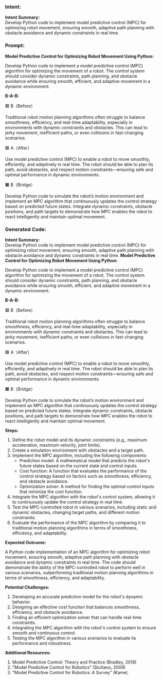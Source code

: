 ### Intent:
**Intent Summary:**  
Develop Python code to implement model predictive control (MPC) for optimizing robot movement, ensuring smooth, adaptive path planning with obstacle avoidance and dynamic constraints in real time.

### Prompt:
**Model Predictive Control for Optimizing Robot Movement Using Python:**

Develop Python code to implement a model predictive control (MPC) algorithm for optimizing the movement of a robot. The control system should consider dynamic constraints, path planning, and obstacle avoidance while ensuring smooth, efficient, and adaptive movement in a dynamic environment.

**B-A-B:**

🟥 B（Before）

Traditional robot motion planning algorithms often struggle to balance smoothness, efficiency, and real-time adaptability, especially in environments with dynamic constraints and obstacles. This can lead to jerky movement, inefficient paths, or even collisions in fast-changing scenarios.

🟩 A（After）

Use model predictive control (MPC) to enable a robot to move smoothly, efficiently, and adaptively in real time. The robot should be able to plan its path, avoid obstacles, and respect motion constraints—ensuring safe and optimal performance in dynamic environments.

🟧 B（Bridge）

Develop Python code to simulate the robot’s motion environment and implement an MPC algorithm that continuously updates the control strategy based on predicted future states. Integrate dynamic constraints, obstacle positions, and path targets to demonstrate how MPC enables the robot to react intelligently and maintain optimal movement.

### Generated Code:
**Intent Summary:**  
Develop Python code to implement model predictive control (MPC) for optimizing robot movement, ensuring smooth, adaptive path planning with obstacle avoidance and dynamic constraints in real time.
**Model Predictive Control for Optimizing Robot Movement Using Python:**

Develop Python code to implement a model predictive control (MPC) algorithm for optimizing the movement of a robot. The control system should consider dynamic constraints, path planning, and obstacle avoidance while ensuring smooth, efficient, and adaptive movement in a dynamic environment.

**B-A-B:**

🟥 B（Before）

Traditional robot motion planning algorithms often struggle to balance smoothness, efficiency, and real-time adaptability, especially in environments with dynamic constraints and obstacles. This can lead to jerky movement, inefficient paths, or even collisions in fast-changing scenarios.

🟩 A（After）

Use model predictive control (MPC) to enable a robot to move smoothly, efficiently, and adaptively in real time. The robot should be able to plan its path, avoid obstacles, and respect motion constraints—ensuring safe and optimal performance in dynamic environments.

🟧 B（Bridge）

Develop Python code to simulate the robot’s motion environment and implement an MPC algorithm that continuously updates the control strategy based on predicted future states. Integrate dynamic constraints, obstacle positions, and path targets to demonstrate how MPC enables the robot to react intelligently and maintain optimal movement.

**Steps:**

1. Define the robot model and its dynamic constraints (e.g., maximum acceleration, maximum velocity, joint limits).
2. Create a simulation environment with obstacles and a target path.
3. Implement the MPC algorithm, including the following components:
   - Prediction model: A mathematical model that predicts the robot's future states based on the current state and control inputs.
   - Cost function: A function that evaluates the performance of the control strategy based on factors such as smoothness, efficiency, and obstacle avoidance.
   - Optimization solver: A method for finding the optimal control inputs that minimize the cost function.
4. Integrate the MPC algorithm with the robot's control system, allowing it to continuously update the control strategy in real time.
5. Test the MPC-controlled robot in various scenarios, including static and dynamic obstacles, changing target paths, and different motion constraints.
6. Evaluate the performance of the MPC algorithm by comparing it to traditional motion planning algorithms in terms of smoothness, efficiency, and adaptability.

**Expected Outcome:**

A Python code implementation of an MPC algorithm for optimizing robot movement, ensuring smooth, adaptive path planning with obstacle avoidance and dynamic constraints in real time. The code should demonstrate the ability of the MPC-controlled robot to perform well in various scenarios, outperforming traditional motion planning algorithms in terms of smoothness, efficiency, and adaptability.

**Potential Challenges:**

1. Developing an accurate prediction model for the robot's dynamic behavior.
2. Designing an effective cost function that balances smoothness, efficiency, and obstacle avoidance.
3. Finding an efficient optimization solver that can handle real-time constraints.
4. Integrating the MPC algorithm with the robot's control system to ensure smooth and continuous control.
5. Testing the MPC algorithm in various scenarios to evaluate its performance and robustness.

**Additional Resources:**

1. Model Predictive Control: Theory and Practice (Bradley, 2019)
2. "Model Predictive Control for Robotics" (Siciliano, 2009)
3. "Model Predictive Control for Robotics: A Survey" (Kamel,
